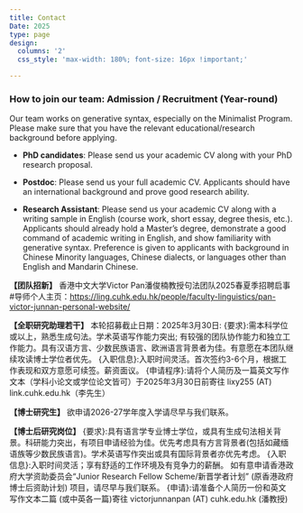 ```yaml
---
title: Contact
Date: 2025
type: page
design:
  columns: '2' 
  css_style: 'max-width: 180%; font-size: 16px !important;'

---
```


### How to join our team: Admission / Recruitment (Year-round)

Our team works on generative syntax, especially on the Minimalist Program. Please make sure that you have the relevant educational/research background before applying.

- **PhD candidates**: Please send us your academic CV along with your PhD research proposal.

- **Postdoc**: Please send us your full academic CV. Applicants should have an international background and prove good research ability.

- **Research Assistant**: Please send us your academic CV along with a writing sample in English (course work, short essay, degree thesis, etc.). Applicants should already hold a Master’s degree, demonstrate a good command of academic writing in English, and show familiarity with generative syntax. Preference is given to applicants with background in Chinese Minority languages, Chinese dialects, or languages other than English and Mandarin Chinese.

**【团队招新】** 香港中文大学Victor Pan潘俊楠教授句法团队2025春夏季招聘启事
#导师个人主页：https://ling.cuhk.edu.hk/people/faculty-linguistics/pan-victor-junnan-personal-website/

**【全职研究助理若干】** 本轮招募截止日期：2025年3月30日:
{要求}:需本科学位或以上，熟悉生成句法。学术英语写作能力突出; 有较强的团队协作能力和独立工作能力。具有汉语方言、少数民族语言、欧洲语言背景者为佳。有意愿在本团队继续攻读博士学位者优先。
{入职信息}:入职时间灵活。首次签约3-6个月，根据工作表现和双方意愿可续签。薪资面议。
{申请程序}:请将个人简历及一篇英文写作文本（学科小论文或学位论文皆可）于2025年3月30日前寄往 lixy255 (AT) link.cuhk.edu.hk（李先生）

**【博士研究生】** 欲申请2026-27学年度入学请尽早与我们联系。

**【博士后研究岗位】**
{要求}:具有语言学专业博士学位，或具有生成句法相关背景。科研能力突出，有项目申请经验为佳。优先考虑具有方言背景者(包括如藏缅语族等少数民族语言)。学术英语写作突出或具有国际背景者亦优先考虑。
{入职信息}:入职时间灵活；享有舒适的工作环境及有竞争力的薪酬。 如有意申请香港政府大学资助委员会“Junior Research Fellow Scheme/新晋学者计划” (原香港政府博士后资助计划) 项目，请尽早与我们联系。
{申请}:请准备个人简历一份和英文写作文本二篇 (或中英各一篇)寄往 victorjunnanpan (AT) cuhk.edu.hk (潘教授)


